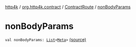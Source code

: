 [http4k](../../index.md) / [org.http4k.contract](../index.md) / [ContractRoute](index.md) / [nonBodyParams](./non-body-params.md)

# nonBodyParams

`val nonBodyParams: `[`List`](https://kotlinlang.org/api/latest/jvm/stdlib/kotlin.collections/-list/index.html)`<`[`Meta`](../../org.http4k.lens/-meta/index.md)`>` [(source)](https://github.com/http4k/http4k/blob/master/http4k-contract/src/main/kotlin/org/http4k/contract/ContractRoute.kt#L22)